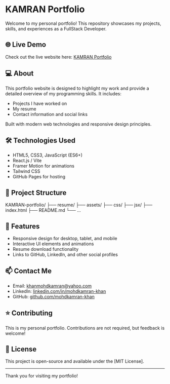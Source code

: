 # KAMRAN Portfolio

Welcome to my personal portfolio! This repository showcases my projects, skills, and experiences as a FullStack Developer.

## 🌐 Live Demo
Check out the live website here: [KAMRAN Portfolio](https://mohdkamran-khan.github.io/KAMRAN-portfolio)

## 💻 About
This portfolio website is designed to highlight my work and provide a detailed overview of my programming skills. It includes:  
- Projects I have worked on  
- My resume  
- Contact information and social links  

Built with modern web technologies and responsive design principles.

## 🛠️ Technologies Used
- HTML5, CSS3, JavaScript (ES6+)  
- React.js / Vite  
- Framer Motion for animations  
- Tailwind CSS 
- GitHub Pages for hosting  

## 📂 Project Structure
KAMRAN-portfolio/
├── resume/
├── assets/
├── css/
├── jsx/
├── index.html
├── README.md
└── ...

## 🚀 Features
- Responsive design for desktop, tablet, and mobile  
- Interactive UI elements and animations  
- Resume download functionality  
- Links to GitHub, LinkedIn, and other social profiles  

## 📫 Contact Me
- Email: [khanmohdkamran@yahoo.com](mailto:khanmohdkamran@yahoo.com)  
- LinkedIn: [linkedin.com/in/mohdkamran-khan](https://www.linkedin.com/in/mohdkamran-khan)  
- GitHub: [github.com/mohdkamran-khan](https://github.com/mohdkamran-khan)  

## ⭐ Contributing
This is my personal portfolio. Contributions are not required, but feedback is welcome!  

## 📄 License
This project is open-source and available under the [MIT License].  

---
Thank you for visiting my portfolio! 
